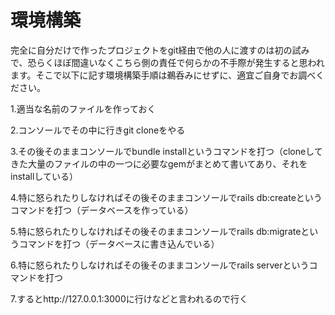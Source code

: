 # 環境構築　　

完全に自分だけで作ったプロジェクトをgit経由で他の人に渡すのは初の試みで、恐らくほぼ間違いなくこちら側の責任で何らかの不手際が発生すると思われます。そこで以下に記す環境構築手順は鵜呑みにせずに、適宜ご自身でお調べください。　　

1.適当な名前のファイルを作っておく  

2.コンソールでその中に行きgit cloneをやる  

3.その後そのままコンソールでbundle installというコマンドを打つ（cloneしてきた大量のファイルの中の一つに必要なgemがまとめて書いてあり、それをinstallしている）  

4.特に怒られたりしなければその後そのままコンソールでrails db:createというコマンドを打つ（データベースを作っている）  

5.特に怒られたりしなければその後そのままコンソールでrails db:migrateというコマンドを打つ（データベースに書き込んでいる）  

6.特に怒られたりしなければその後そのままコンソールでrails serverというコマンドを打つ  

7.するとhttp://127.0.0.1:3000に行けなどと言われるので行く  

